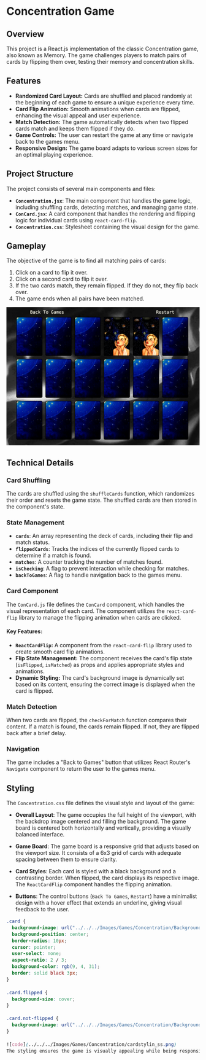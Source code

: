 # Concentration Game

## Overview

This project is a React.js implementation of the classic Concentration game, also known as Memory. The game challenges players to match pairs of cards by flipping them over, testing their memory and concentration skills.

## Features

- **Randomized Card Layout:** Cards are shuffled and placed randomly at the beginning of each game to ensure a unique experience every time.
- **Card Flip Animation:** Smooth animations when cards are flipped, enhancing the visual appeal and user experience.
- **Match Detection:** The game automatically detects when two flipped cards match and keeps them flipped if they do.
- **Game Controls:** The user can restart the game at any time or navigate back to the games menu.
- **Responsive Design:** The game board adapts to various screen sizes for an optimal playing experience.

## Project Structure

The project consists of several main components and files:

- **`Concentration.jsx`**: The main component that handles the game logic, including shuffling cards, detecting matches, and managing game state.
- **`ConCard.jsx`**: A card component that handles the rendering and flipping logic for individual cards using `react-card-flip`.
- **`Concentration.css`**: Stylesheet containing the visual design for the game.

## Gameplay

The objective of the game is to find all matching pairs of cards:

1. Click on a card to flip it over.
2. Click on a second card to flip it over.
3. If the two cards match, they remain flipped. If they do not, they flip back over.
4. The game ends when all pairs have been matched.

![Game Screenshot](../../../Images/Games/Concentration/ss.png)

## Technical Details

### Card Shuffling

The cards are shuffled using the `shuffleCards` function, which randomizes their order and resets the game state. The shuffled cards are then stored in the component's state.

### State Management

- **`cards`**: An array representing the deck of cards, including their flip and match status.
- **`flippedCards`**: Tracks the indices of the currently flipped cards to determine if a match is found.
- **`matches`**: A counter tracking the number of matches found.
- **`isChecking`**: A flag to prevent interaction while checking for matches.
- **`backToGames`**: A flag to handle navigation back to the games menu.

### Card Component

The `ConCard.js` file defines the `ConCard` component, which handles the visual representation of each card. The component utilizes the `react-card-flip` library to manage the flipping animation when cards are clicked.

#### Key Features:

- **`ReactCardFlip`:** A component from the `react-card-flip` library used to create smooth card flip animations.
- **Flip State Management:** The component receives the card's flip state (`isFlipped`, `isMatched`) as props and applies appropriate styles and animations.
- **Dynamic Styling:** The card's background image is dynamically set based on its content, ensuring the correct image is displayed when the card is flipped.

### Match Detection

When two cards are flipped, the `checkForMatch` function compares their content. If a match is found, the cards remain flipped. If not, they are flipped back after a brief delay.

### Navigation

The game includes a "Back to Games" button that utilizes React Router's `Navigate` component to return the user to the games menu.

## Styling

The `Concentration.css` file defines the visual style and layout of the game:

- **Overall Layout**: The game occupies the full height of the viewport, with the backdrop image centered and filling the background. The game board is centered both horizontally and vertically, providing a visually balanced interface.
- **Game Board**: The game board is a responsive grid that adjusts based on the viewport size. It consists of a 6x3 grid of cards with adequate spacing between them to ensure clarity.

- **Card Styles**: Each card is styled with a black background and a contrasting border. When flipped, the card displays its respective image. The `ReactCardFlip` component handles the flipping animation.

- **Buttons**: The control buttons (`Back To Games`, `Restart`) have a minimalist design with a hover effect that extends an underline, giving visual feedback to the user.

```css
.card {
  background-image: url("../../../Images/Games/Concentration/Background-28.jpg");
  background-position: center;
  border-radius: 10px;
  cursor: pointer;
  user-select: none;
  aspect-ratio: 2 / 3;
  background-color: rgb(9, 4, 31);
  border: solid black 3px;
}

.card.flipped {
  background-size: cover;
}

.card.not-flipped {
  background-image: url("../../../Images/Games/Concentration/Background-28.jpg");
}

![code](../../../Images/Games/Concentration/cardstylin_ss.png)
The styling ensures the game is visually appealing while being responsive and user-friendly.

```

